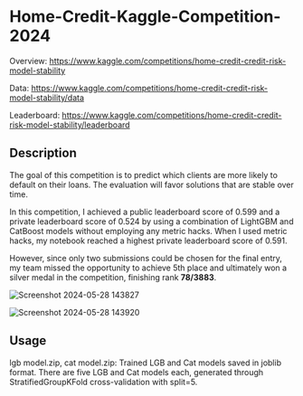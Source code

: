 # Home-Credit-Kaggle-Competition-2024
Overview: https://www.kaggle.com/competitions/home-credit-credit-risk-model-stability

Data: https://www.kaggle.com/competitions/home-credit-credit-risk-model-stability/data

Leaderboard: https://www.kaggle.com/competitions/home-credit-credit-risk-model-stability/leaderboard

## Description
The goal of this competition is to predict which clients are more likely to default on their loans. The evaluation will favor solutions that are stable over time. 

In this competition, I achieved a public leaderboard score of 0.599 and a private leaderboard score of 0.524 by using a combination of LightGBM and CatBoost models without employing any metric hacks. When I used metric hacks, my notebook reached a highest private leaderboard score of 0.591.

However, since only two submissions could be chosen for the final entry, my team missed the opportunity to achieve 5th place and ultimately won a silver medal in the competition, finishing rank **78/3883**.

![Screenshot 2024-05-28 143827](https://github.com/whatformofpoweristhis/Home-Credit-Kaggle-Competition-2024/assets/120392332/875cb5dc-d4ab-405a-bd99-4a4cda99fb83)

![Screenshot 2024-05-28 143920](https://github.com/whatformofpoweristhis/Home-Credit-Kaggle-Competition-2024/assets/120392332/6b716b5d-2f63-43bb-8137-79d2307eba13)

## Usage
lgb model.zip, cat model.zip: Trained LGB and Cat models saved in joblib format. There are five LGB and Cat models each, generated through StratifiedGroupKFold cross-validation with split=5.





